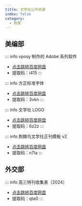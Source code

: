 ```yaml
---
title: 文学社公开资源
index: false
category:
  - 附录
---
```

## 美编部

::: info vposy 制作的 Adobe 系列软件
- [点击跳转百度网盘](https://pan.baidu.com/s/1L8GGEv-YklIusnXEdIurZQ)
- 提取码：i415
:::

::: info 方正标准字体
- [点击跳转百度网盘](https://pan.baidu.com/s/1xD-LhH-67BT7aqCBF65_vA)
- 提取码：3vkn
:::

::: info 文学社 LOGO
- [点击跳转百度网盘](https://pan.baidu.com/s/1giRO28gdnKyZDHlm_frAMw)
- 提取码：6z2z
:::

::: info 荆棘鸟文学社正刊模板 v2
- [点击跳转百度网盘](https://pan.baidu.com/s/1k2Mgzxa4Xg3WTdmfWbEYGg)
- 提取码：n7la
:::
## 外交部

::: info 高三特刊收集表（2024）
- [点击跳转百度网盘](https://pan.baidu.com/s/1iFwDLnC3TZ63afL8XTEnRg)
- 提取码：qta0
:::